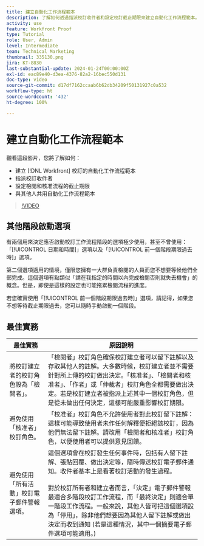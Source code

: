 ```yaml
---
title: 建立自動化工作流程範本
description: 了解如何透過指派校訂收件者和設定校訂截止期限來建立自動化工作流程範本。接著與其他使用者共用範本。
activity: use
feature: Workfront Proof
type: Tutorial
role: User, Admin
level: Intermediate
team: Technical Marketing
thumbnail: 335130.png
jira: KT-8830
last-substantial-update: 2024-01-24T00:00:00Z
exl-id: eac89e40-d3ea-4376-82a2-16bec550d131
doc-type: video
source-git-commit: d17df7162ccaab6b62db34209f50131927c0a532
workflow-type: ht
source-wordcount: '432'
ht-degree: 100%

---
```


# 建立自動化工作流程範本

觀看這段影片，您將了解如何：

* 建立 [!DNL  Workfront] 校訂的自動化工作流程範本
* 指派校訂收件者
* 設定檢閱和核准流程的截止期限
* 與其他人共用自動化工作流程範本

>[!VIDEO](https://video.tv.adobe.com/v/3454262/?quality=12&learn=on&enablevpops&captions=chi_hant)

## 其他階段啟動選項

有兩個用來決定應否啟動校訂工作流程階段的選項極少使用，甚至不曾使用：「[!UICONTROL 日期和時間]」選項以及「[!UICONTROL 前一個階段期限過去時]」選項。

第二個選項適用的情境，僅限您擁有一大群負責檢閱的人員而您不想要等候他們全部完成。這個選項有點類似「請在我指定的時間以內完成檢閱否則就失去機會」的概念。但是，即使是這樣的設定也可能拖累檢閱流程的進度。

若您確實使用「[!UICONTROL 前一個階段期限過去時]」選項，請記得，如果您不想等待截止期限過去，您可以隨時手動啟動一個階段。

## 最佳實務

| 最佳實務 | 原因說明 |
|---|---|
| 將校訂建立者的校訂角色設為「檢閱者」。 | 「檢閱者」校訂角色確保校訂建立者可以留下註解以及存取其他人的註解。大多數時候，校訂建立者並不需要針對所上傳的校訂做出決定。「核准者」、「檢閱者和核准者」、「作者」或「仲裁者」校訂角色全都需要做出決定。若是校訂建立者被指派上述其中一個校訂角色，但是從未做出任何決定，這樣可能嚴重影響校訂期限。 |
| 避免使用「核准者」校訂角色。 | 「校准者」校訂角色不允許使用者對此校訂留下註解：這樣可能導致使用者未作任何解釋便拒絕該校訂，因為他們無法留下註解。請改用「檢閱者和核准者」校訂角色，以便使用者可以提供意見回饋。 |
| 避免使用「所有活動」校訂電子郵件警報選項。 | 這個選項會在校訂發生任何事件時，包括有人留下註解、張貼回覆、做出決定等，隨時傳送校訂電子郵件通知。收件者基本上是看著校訂活動的發生過程。<br><br>對於校訂所有者和建立者而言，「決定」電子郵件警報最適合多階段校訂工作流程，而「最終決定」則適合單一階段工作流程。一般來說，其他人皆可把這個選項設為「停用」，除非他們想要因為其他人留下註解或做出決定而收到通知 (若是這種情況，其中一個摘要電子郵件選項可能適用。) |
